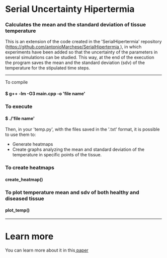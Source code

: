 <h1>Serial Uncertainty Hipertermia</h1>

<h3>Calculates the mean and the standard deviation of tissue temperature</h3>

<p> This is an extension of the code created in the 'SerialHipertermia' repository (<a href="https://github.com/antonioMarchese/SerialHipertermia">https://github.com/antonioMarchese/SerialHipertermia </a>), in which experiments have been added so that the uncertainty of the parameters in several simulations can be studied. This way, at the end of the execution the program saves the mean and the standard deviation (sdv) of the temperature for the stipulated time steps. </p> 

-----------------------------------------------------------------------------------------------------------------------------------------------------------

<p>To compile</p>
<h4> $ g++ -lm -O3 main.cpp -o 'file name'</h4> 
<h3>To execute</h3>
<h4> $ ./'file name'</h4>
<p>Then, in your 'temp.py', with the files saved in the '.txt' format, it is possible to use them to: </p>
<ul>
   <li>Generate heatmaps</li>
   <li>Create graphs analyzing the mean and standard deviation of the temperature in specific points of the tissue.</li>
</ul>
<h3>To create heatmaps</h3>
<h4>create_heatmap()</h4>
<h3>To plot temperature mean and sdv of both healthy and diseased tissue</h3>
<h4>plot_temp()</h4>

-----------------------------------------------------------------------------------------------------------------------------------------------------------

<h1>Learn more</h1>
<p>You can learn more about it in this<a href="https://www.sciencedirect.com/science/article/pii/S0377042715001247"> paper</a></p>
   
